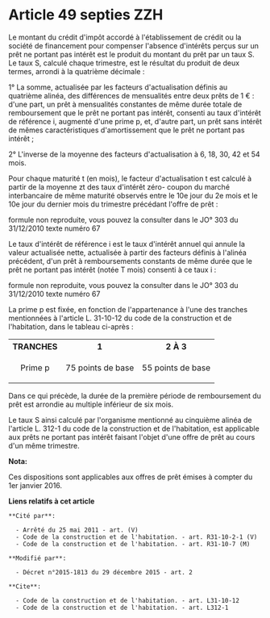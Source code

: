 # Article 49 septies ZZH

Le montant du crédit d'impôt accordé à l'établissement de crédit ou la société de financement pour compenser l'absence
d'intérêts perçus sur un prêt ne portant pas intérêt est le produit du montant du prêt par un taux S. Le taux S, calculé
chaque trimestre, est le résultat du produit de deux termes, arrondi à la quatrième décimale : 

1° La somme, actualisée par les facteurs d'actualisation définis au quatrième alinéa, des différences de mensualités entre
deux prêts de 1 € : d'une part, un prêt à mensualités constantes de même durée totale de remboursement que le prêt ne portant
pas intérêt, consenti au taux d'intérêt de référence i, augmenté d'une prime p, et, d'autre part, un prêt sans intérêt de
mêmes caractéristiques d'amortissement que le prêt ne portant pas intérêt ; 

2° L'inverse de la moyenne des facteurs d'actualisation à 6, 18, 30, 42 et 54 mois. 

Pour chaque maturité t (en mois), le facteur d'actualisation t est calculé à partir de la moyenne zt des taux d'intérêt zéro-
coupon du marché interbancaire de même maturité observés entre le 10e jour du 2e mois et le 10e jour du dernier mois du
trimestre précédant l'offre de prêt : 

formule non reproduite, vous pouvez la consulter dans le JO° 303 du 31/12/2010 texte numéro 67 

Le taux d'intérêt de référence i est le taux d'intérêt annuel qui annule la valeur actualisée nette, actualisée à partir des
facteurs définis à l'alinéa précédent, d'un prêt à remboursements constants de même durée que le prêt ne portant pas intérêt
(notée T mois) consenti à ce taux i : 

formule non reproduite, vous pouvez la consulter dans le JO° 303 du 31/12/2010 texte numéro 67 

La prime p est fixée, en fonction de l'appartenance à l'une des tranches mentionnées à l'article L. 31-10-12 du code de la
construction et de l'habitation, dans le tableau ci-après : 

<table>
    <tbody>
      <tr>
        <th>TRANCHES 

</th>
        <th>1 

</th>
        <th>2 À 3 

</th>
      </tr>
      <tr>
        <td align="center" valign="middle">

Prime p 

</td>
        <td valign="middle" align="center">

75 points de base 

</td>
        <td align="center" valign="middle">

55 points de base</td>
      </tr>
    </tbody>
  </table>

Dans ce qui précède, la durée de la première période de remboursement du prêt est arrondie au multiple inférieur de six
mois. 

Le taux S ainsi calculé par l'organisme mentionné au cinquième alinéa de l'article L. 312-1 du code de la construction et de
l'habitation, est applicable aux prêts ne portant pas intérêt faisant l'objet d'une offre de prêt au cours d'un même
trimestre.

**Nota:**

Ces dispositions sont applicables aux offres de prêt émises à compter du 1er janvier 2016.

**Liens relatifs à cet article**

	**Cité par**:

	  - Arrêté du 25 mai 2011 - art. (V)
	  - Code de la construction et de l'habitation. - art. R31-10-2-1 (V)
	  - Code de la construction et de l'habitation. - art. R31-10-7 (M)

	**Modifié par**:

	  - Décret n°2015-1813 du 29 décembre 2015 - art. 2

	**Cite**:

	  - Code de la construction et de l'habitation. - art. L31-10-12
	  - Code de la construction et de l'habitation. - art. L312-1

